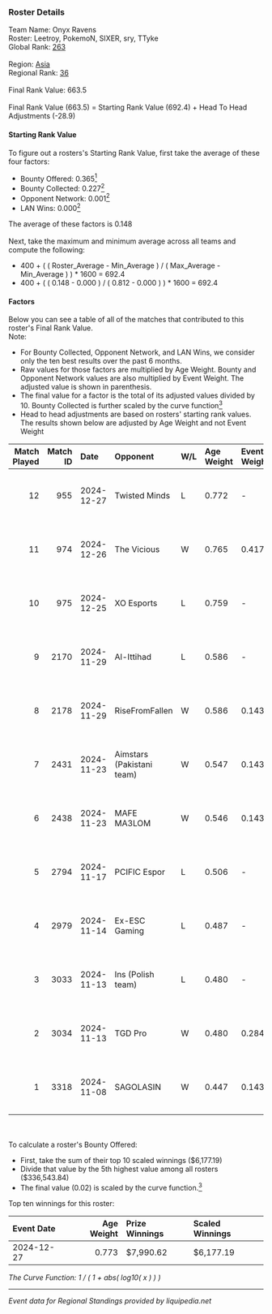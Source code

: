 ### Roster Details<br />
Team Name: Onyx Ravens<br />
Roster: Leetroy, PokemoN, SIXER, sry, TTyke<br />
Global Rank: [263](../../standings_global_2025_03_01.md)<br />
<br />
Region: [Asia]( ../../standings_asia_2025_03_01.md)<br />
Regional Rank: [36]( ../../standings_asia_2025_03_01.md)<br />
<br />
Final Rank Value:  663.5<br />
<br />
Final Rank Value (663.5) = Starting Rank Value (692.4) + Head To Head Adjustments (-28.9)<br />

#### Starting Rank Value<br />
To figure out a rosters's Starting Rank Value, first take the average of these four factors:<br />
- Bounty Offered: 0.365[<sup>1</sup>](#table2)
- Bounty Collected: 0.227[<sup>2</sup>](#table1)
- Opponent Network: 0.001[<sup>2</sup>](#table1)
- LAN Wins: 0.000[<sup>2</sup>](#table1)

The average of these factors is 0.148<br />
<br />
Next, take the maximum and minimum average across all teams and compute the following:<br />
- 400 + ( ( Roster_Average - Min_Average ) / ( Max_Average - Min_Average ) ) * 1600 = 692.4
- 400 + ( ( 0.148 - 0.000 ) / ( 0.812 - 0.000 ) ) * 1600 = 692.4


#### Factors<br />
Below you can see a table of all of the matches that contributed to this roster's Final Rank Value.<br />
Note:<br />

- For Bounty Collected, Opponent Network, and LAN Wins, we consider only the ten best results over the past 6 months.
- Raw values for those factors are multiplied by Age Weight. Bounty and Opponent Network values are also multiplied by Event Weight. The adjusted value is shown in parenthesis.
- The final value for a factor is the total of its adjusted values divided by 10. Bounty Collected is further scaled by the curve function[<sup>3</sup>](#curveFunction)
- Head to head adjustments are based on rosters' starting rank values. The results shown below are adjusted by Age Weight and not Event Weight
<span id="table1"></span><br />


| Match Played | Match ID | Date       | Opponent                  | W/L | Age Weight | Event Weight | Bounty Collected | Opponent Network | LAN Wins  | H2H Adj. | Roster                               |
| -: | -: | :- | :- | :- | :- | :- | :- | :- | :- | -: | :- |
|           12 |      955 | 2024-12-27 | Twisted Minds             | L   | 0.772      | -            | -                | -                | -         |   -11.09 | Leetroy, PokemoN, SIXER, sry, TTyke  |
|           11 |      974 | 2024-12-26 | The Vicious               | W   | 0.765      | 0.417        | 0.012 (0.004)    | 0.000 (0.000)    | 0 (0.000) |     8.65 | Leetroy, PokemoN, SIXER, sry, TTyke  |
|           10 |      975 | 2024-12-25 | XO Esports                | L   | 0.759      | -            | -                | -                | -         |    -9.57 | Leetroy, PokemoN, SIXER, sry, TTyke  |
|            9 |     2170 | 2024-11-29 | Al-Ittihad                | L   | 0.586      | -            | -                | -                | -         |    -8.93 | C4rlito, PokemoN, Python, sry, TTyke |
|            8 |     2178 | 2024-11-29 | RiseFromFallen            | W   | 0.586      | 0.143        | 0.000 (0.000)    | 0.028 (0.002)    | 0 (0.000) |     3.22 | C4rlito, PokemoN, Python, sry, TTyke |
|            7 |     2431 | 2024-11-23 | Aimstars (Pakistani team) | W   | 0.547      | 0.143        | 0.000 (0.000)    | 0.028 (0.002)    | 0 (0.000) |     3.09 | C4rlito, PokemoN, Python, sry, TTyke |
|            6 |     2438 | 2024-11-23 | MAFE MA3LOM               | W   | 0.546      | 0.143        | 0.000 (0.000)    | 0.025 (0.002)    | 0 (0.000) |     5.12 | C4rlito, PokemoN, Python, sry, TTyke |
|            5 |     2794 | 2024-11-17 | PCIFIC Espor              | L   | 0.506      | -            | -                | -                | -         |    -8.71 | Leetroy, PokemoN, SIXER, sry, TTyke  |
|            4 |     2979 | 2024-11-14 | Ex-ESC Gaming             | L   | 0.487      | -            | -                | -                | -         |    -8.40 | Leetroy, PokemoN, SIXER, sry, TTyke  |
|            3 |     3033 | 2024-11-13 | Ins (Polish team)         | L   | 0.480      | -            | -                | -                | -         |    -7.21 | Leetroy, PokemoN, SIXER, sry, TTyke  |
|            2 |     3034 | 2024-11-13 | TGD Pro                   | W   | 0.480      | 0.284        | 0.000 (0.000)    | 0.051 (0.007)    | 0 (0.000) |     2.58 | Leetroy, PokemoN, SIXER, sry, TTyke  |
|            1 |     3318 | 2024-11-08 | SAGOLASIN                 | W   | 0.447      | 0.143        | 0.000 (0.000)    | 0.023 (0.001)    | 0 (0.000) |     2.36 | Leetroy, PokemoN, SIXER, sry, TTyke  |

<br />
<span id="table2"></span><br />
To calculate a roster's Bounty Offered:<br />

- First, take the sum of their top 10 scaled winnings ($6,177.19)
- Divide that value by the 5th highest value among all rosters ($336,543.84)
- The final value (0.02) is scaled by the curve function.[<sup>3</sup>](#curveFunction)

Top ten winnings for this roster:<br />

| Event Date | Age Weight | Prize Winnings | Scaled Winnings |
| :- | -: | :- | :- |
| 2024-12-27 |      0.773 | $7,990.62      | $6,177.19       |


<span id="curveFunction"></span>_The Curve Function: 1 / ( 1 + abs( log10( x ) ) )_<br />

---
_Event data for Regional Standings provided by liquipedia.net_<br />
